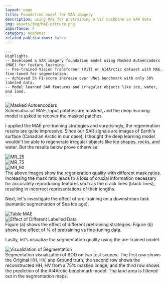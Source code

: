 ```yaml
---
layout: page
title: Foundation model for SAR imagery
description: using MAE for pretraining a ViT backbone on SAR data
img: assets/img/MAE-picture.png
importance: 4
category: Academic
related_publications: false
---
```


    ---
    Highlights
    -- Developed a SAR imagery foundation model using Masked Autoencoders (MAE) for feature learning.
    -- Pre-trained Vision Transformer (ViT) on AI4Arctic dataset with MAE, fine-tuned for segmentation.
    -- Achieved 5% F1-score increase over UNet benchmark with only 50% labeled data.
    -- Model learned SAR features and irregular objects like ice, water, and land.
    ---

<div class="project-gallery row text-center">
    <div class="col-sm mt-3 mt-md-0">
        <img src="{{ '/assets/img/masked_autoencoders.png' | relative_url }}" alt="Masked Autoencoders" data-title="Schematics of MAE" class="img-fluid rounded z-depth-1">
    </div>
</div>
<div class="caption">
    Schematics of MAE. Input patches are masked, and the deep learning model is asked to recover the masked patches.
</div>

<p>
I applied the MAE pre-training strategies and surprisingly, the regeneration results are quite impressive. Since our SAR signals are images of Earth's surface (Canadian Arctic in our case), I thought the deep learning model wouldn't be able to regenerate irregular objects like ice shapes, rocks, and water. But the results below prove otherwise:
</p>

<div class="project-gallery row text-center">
    <div class="col-sm-8 mt-3 mt-md-0">
        <img src="{{ '/assets/img/MR_25.png' | relative_url }}" alt="MR_25" data-title="Mask Ratio 25%" class="img-fluid rounded z-depth-1">
    </div>
    <div class="col-sm-8 mt-3 mt-md-0">
        <img src="{{ '/assets/img/MR_75.png' | relative_url }}" alt="MR_75" data-title="Mask Ratio 75%" class="img-fluid rounded z-depth-1">
    </div>
    <div class="col-sm-8 mt-3 mt-md-0">
        <img src="{{ '/assets/img/MR_90.png' | relative_url }}" alt="MR_90" data-title="Mask Ratio 90%" class="img-fluid rounded z-depth-1">
    </div>
</div>
<div class="caption">
    The above images show the regeneration quality with different mask ratios. Increasing the mask ratio leads to a loss of crucial information necessary for accurately reproducing features such as the crack lines (black lines), resulting in incorrect representations of their lengths.
</div>

<p>
Next, let's investigate the effect of pre-training on a downstream task (semantic segmentation of Sea Ice age).
</p>

<div class="project-gallery row justify-content-sm-center">
    <div class="col-sm-6 mt-3 mt-md-0">
        <img src="{{ '/assets/img/Table_MAE.png' | relative_url }}" alt="Table MAE" data-title="Effect of Pretraining Strategies" class="img-fluid rounded z-depth-1">
    </div>
    <div class="col-sm-6 mt-3 mt-md-0">
        <img src="{{ '/assets/img/table_mae2.png' | relative_url }}" alt="Effect of Different Labelled Data" data-title="Effect of Pretraining vs Fine-tuning Data" class="img-fluid rounded z-depth-1">
    </div>
</div>
<div class="caption">
    Figure (a) shows the effect of different pretraining strategies. Figure (b) shows the effect of % of pretraining vs fine-tuning data.
</div>

<p>
Lastly, let's visualize the segmentation quality using the pre-trained model.
</p>

<div class="project-gallery row justify-content-sm-center">
    <div class="col-sm mt-3 mt-md-0">
        <img src="{{ '/assets/img/viz_combined.png' | relative_url }}" alt="Visualization of Segmentation" data-title="Segmentation Visualization" class="img-fluid rounded z-depth-1">
    </div>
</div>
<div class="caption">
    Segmentation visualization of SOD on two test scenes. The first row shows the Original HH, HV, and Ground truth,
the second row shows the reconstructed HH, HV from a 75% masked image, and the third row shows the prediction of the AI4Arctic
benchmark model. The land area is filtered out in the segmentation maps.
</div>
